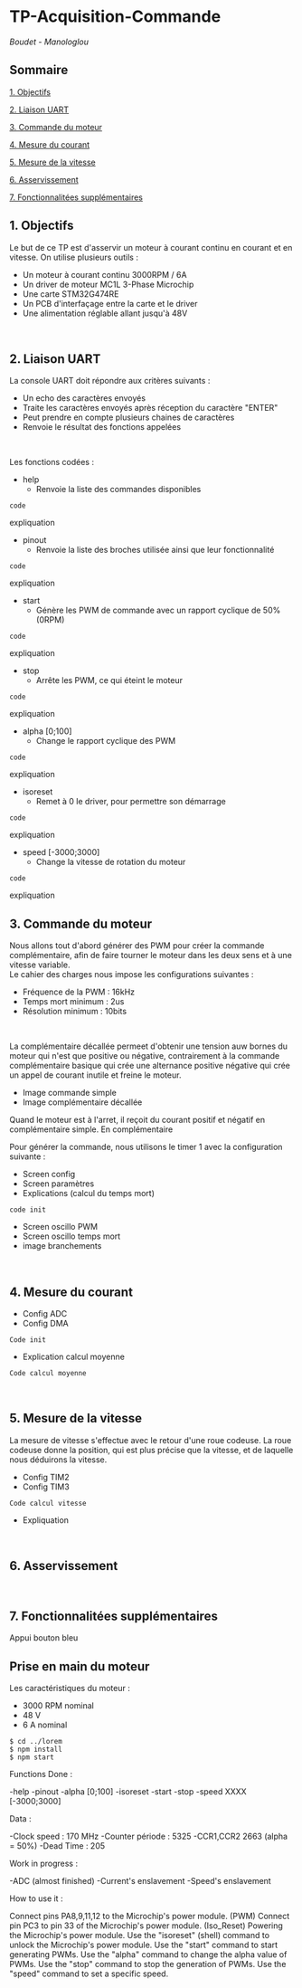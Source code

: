 # TP-Acquisition-Commande <br>
_Boudet - Manologlou_

## Sommaire
[1. Objectifs](#1-objectifs)

[2. Liaison UART](#2-liaison-uart)

[3. Commande du moteur](#3-commande-du-moteur)

[4. Mesure du courant](#4-mesure-du-courant)

[5. Mesure de la vitesse](#5-mesure-de-la-vitesse)

[6. Asservissement](#6-asservissement)

[7. Fonctionnalitées supplémentaires](#7-fonctionnalitées-supplémentaires)

## 1. Objectifs
Le but de ce TP est d'asservir un moteur à courant continu en courant et en vitesse.
On utilise plusieurs outils :
* Un moteur à courant continu 3000RPM / 6A
* Un driver de moteur MC1L 3-Phase Microchip
* Une carte STM32G474RE
* Un PCB d'interfaçage entre la carte et le driver
* Une alimentation réglable allant jusqu'à 48V
<br>

## 2. Liaison UART
La console UART doit répondre aux critères suivants :
* Un echo des caractères envoyés
* Traite les caractères envoyés après réception du caractère "ENTER"
* Peut prendre en compte plusieurs chaines de caractères
* Renvoie le résultat des fonctions appelées
<br>

Les fonctions codées :
* help
  - Renvoie la liste des commandes disponibles
```
code
```
expliquation
* pinout
  - Renvoie la liste des broches utilisée ainsi que leur fonctionnalité
```
code
```
expliquation
* start
  - Génère les PWM de commande avec un rapport cyclique de 50% (0RPM)
```
code
```
expliquation
* stop
  - Arrête les PWM, ce qui éteint le moteur
```
code
```
expliquation
* alpha [0;100]
  - Change le rapport cyclique des PWM
```
code
```
expliquation
* isoreset
  - Remet à 0 le driver, pour permettre son démarrage
```
code
```
expliquation
* speed [-3000;3000]
  - Change la vitesse de rotation du moteur
```
code
```
expliquation
<br>

## 3. Commande du moteur
Nous allons tout d'abord générer des PWM pour créer la commande complémentaire, afin de faire tourner le moteur dans les deux sens et à une vitesse variable.<br>
Le cahier des charges nous impose les configurations suivantes :
* Fréquence de la PWM : 16kHz
* Temps mort minimum : 2us
* Résolution minimum : 10bits
<br>

La complémentaire décallée permeet d'obtenir une tension auw bornes du moteur qui n'est que positive ou négative, contrairement à la commande complémentaire basique qui crée une alternance positive négative qui crée un appel de courant inutile et freine le moteur. 

* Image commande simple
* Image complémentaire décallée

Quand le moteur est à l'arret, il reçoit du courant positif et négatif en complémentaire simple. En complémentaire
<br>

Pour générer la commande, nous utilisons le timer 1 avec la configuration suivante :
* Screen config
* Screen paramètres
* Explications (calcul du temps mort)
```
code init
```
* Screen oscillo PWM
* Screen oscillo temps mort
* image branchements
<br>

## 4. Mesure du courant
* Config ADC
* Config DMA
```
Code init
```
* Explication calcul moyenne
```
Code calcul moyenne
```
<br>

## 5. Mesure de la vitesse
La mesure de vitesse s'effectue avec le retour d'une roue codeuse. La roue codeuse donne la position, qui est plus précise que la vitesse, et de laquelle nous déduirons la vitesse.
* Config TIM2
* Config TIM3
```
Code calcul vitesse
```
* Expliquation
<br>

## 6. Asservissement
<br>

## 7. Fonctionnalitées supplémentaires
Appui bouton bleu

## Prise en main du moteur
Les caractéristiques du moteur :
* 3000 RPM nominal
* 48 V
* 6 A nominal

```
$ cd ../lorem
$ npm install
$ npm start
```

Functions Done :

  -help
  -pinout
  -alpha [0;100]
  -isoreset
  -start
  -stop
  -speed XXXX [-3000;3000]

Data :

  -Clock speed : 170 MHz
  -Counter période : 5325
  -CCR1,CCR2 2663 (alpha = 50%)
  -Dead Time : 205

Work in progress :

  -ADC (almost finished)
  -Current's enslavement
  -Speed's enslavement

How to use it :

  Connect pins PA8,9,11,12 to the Microchip's power module. (PWM)
  Connect pin PC3 to pin 33 of the Microchip's power module. (Iso_Reset)
  Powering the Microchip's power module.
  Use the "isoreset" (shell) command to unlock the Microchip's power module.
  Use the "start" command to start generating PWMs.
  Use the "alpha" command to change the alpha value of PWMs.
  Use the "stop" command to stop the generation of PWMs.
  Use the "speed" command to set a specific speed.
